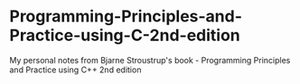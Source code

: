 # Programming-Principles-and-Practice-using-C-2nd-edition
My personal notes from Bjarne Stroustrup's book - Programming Principles and Practice using C++ 2nd edition
